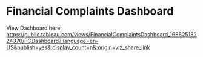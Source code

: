 # Financial Complaints Dashboard

View Dashboard here: https://public.tableau.com/views/FinancialComplaintsDashboard_16862518224370/FCDashboard?:language=en-US&publish=yes&:display_count=n&:origin=viz_share_link
